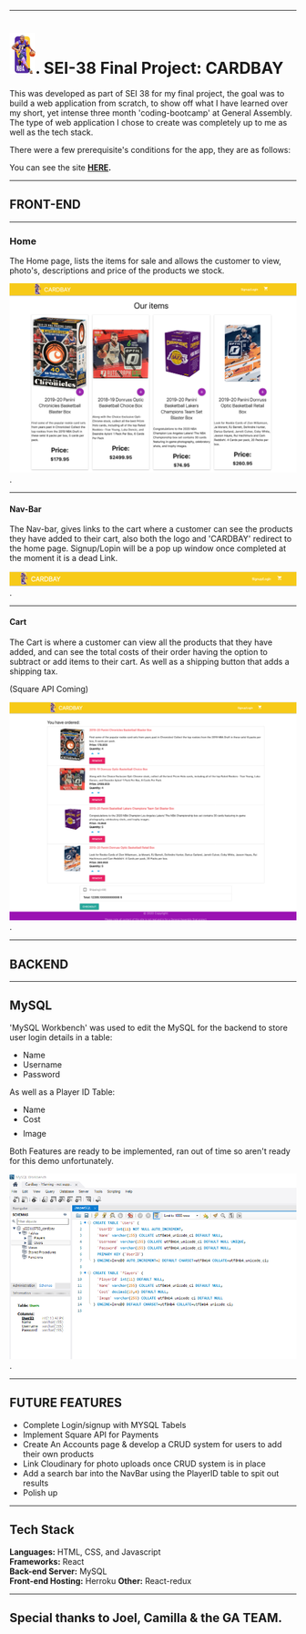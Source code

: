 ----
# ![](./src/assets/img/Readme/Readme.png). SEI-38 Final Project: CARDBAY

This was developed as part of SEI 38 for my final project, the goal was to build a web application from scratch, to show off what I have learned over my short, yet intense three month 'coding-bootcamp' at General Assembly. The type of web application I chose to create was completely up to me as well as the tech stack.

There were a few prerequisite's conditions for the app, they are as follows:

You can see the site **[HERE](https://frozen-taiga-03219.herokuapp.com/).**

-----

## FRONT-END
---
### Home

The Home page, lists the items for sale and allows the customer to view, photo's, descriptions and price of the products we stock.

![](./src/assets/img/Readme/Home.png).

---
#### Nav-Bar

The Nav-bar, gives links to the cart where a customer can see the products they have added to their cart, also both the logo and 'CARDBAY' redirect to the home page. Signup/Lopin will be a pop up window once completed at the moment it is a dead Link.

![](./src/assets/img/Readme/NavBar.png).

---
#### Cart

The Cart is where a customer can view all the products that they have added, and can see the total costs of their order having the option  to subtract or add items to their cart. As well as a shipping button that adds a shipping tax.

(Square API Coming)

![](./src/assets/img/Readme/Cart.png).



-----

## BACKEND
---

## MySQL

 'MySQL Workbench' was used to edit the MySQL for the backend to store user login details in a table:
 - Name
 - Username
 - Password

 As well as a Player ID Table:
 - Name
 - Cost $$$$
 - Image

 Both Features are ready to be implemented, ran out of time so aren't ready for this demo unfortunately.

 ![](./src/assets/img/Readme/MYSQL.png).

---

## FUTURE FEATURES

- Complete Login/signup with MYSQL Tabels
- Implement Square API for Payments
- Create An Accounts page & develop a CRUD system for users to add their own products
- Link Cloudinary for photo uploads once CRUD system is in place
- Add a search bar into the NavBar using the PlayerID table to spit out results  
- Polish up

---


## Tech Stack
**Languages:** HTML, CSS, and Javascript  
**Frameworks:**  React  
**Back-end Server:** MySQL  
**Front-end Hosting:** Herroku
**Other:**  React-redux

---

## Special thanks to Joel, Camilla & the GA TEAM.
